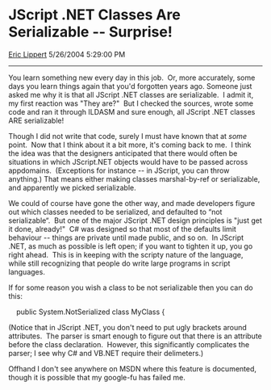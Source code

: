 # JScript .NET Classes Are Serializable -- Surprise\!

[Eric Lippert](https://social.msdn.microsoft.com/profile/Eric%20Lippert) 5/26/2004 5:29:00 PM

-----

You learn something new every day in this job.  Or, more accurately, some days you learn things again that you'd forgotten years ago.   Someone just asked me why it is that all JScript .NET classes are serializable.  I admit it, my first reaction was "They are?"  But I checked the sources, wrote some code and ran it through ILDASM and sure enough, all JScript .NET classes ARE serializable\!  

 Though I did not write that code, surely I must have known that at *some* point.  Now that I think about it a bit more, it's coming back to me.  I think the idea was that the designers anticipated that there would often be situations in which JScript.NET objects would have to be passed across appdomains.  (Exceptions for instance -- in JScript, you can throw anything.) That means either making classes marshal-by-ref or serializable, and apparently we picked serializable.  

 We could of course have gone the other way, and made developers figure out which classes needed to be serialized, and defaulted to “not serializable“.  But one of the major JScript .NET design principles is "just get it done, already\!"  C\# was designed so that most of the defaults limit behaviour -- things are private until made public, and so on.  In JScript .NET, as much as possible is left open; if you want to tighten it up, you go right ahead.  This is in keeping with the scripty nature of the language, while still recognizing that people do write large programs in script languages. 

 If for some reason you wish a class to be not serializable then you can do this: 

     public System.NotSerialized class MyClass { 

 (Notice that in JScript .NET, you don't need to put ugly brackets around attributes.  The parser is smart enough to figure out that there is an attribute before the class declaration.  However, this significantly complicates the parser; I see why C\# and VB.NET require their delimeters.) 

Offhand I don't see anywhere on MSDN where this feature is documented, though it is possible that my google-fu has failed me.

